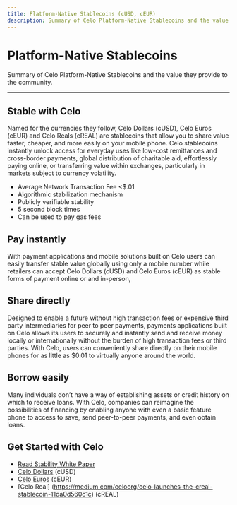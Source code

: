 ```yaml
---
title: Platform-Native Stablecoins (cUSD, cEUR)
description: Summary of Celo Platform-Native Stablecoins and the value they provide to the community.
---
```


# Platform-Native Stablecoins

Summary of Celo Platform-Native Stablecoins and the value they provide to the community.

___

## Stable with Celo

Named for the currencies they follow, Celo Dollars (cUSD), Celo Euros (cEUR) and Celo Reals (cREAL) are stablecoins that allow you to share value faster, cheaper, and more easily on your mobile phone. Celo stablecoins instantly unlock access for everyday uses like low-cost remittances and cross-border payments, global distribution of charitable aid, effortlessly paying online, or transferring value within exchanges, particularly in markets subject to currency volatility. 

* Average Network Transaction Fee &lt;$.01
* Algorithmic stabilization mechanism 
* Publicly verifiable stability
* 5 second block times
* Can be used to pay gas fees

## Pay instantly

With payment applications and mobile solutions built on Celo users can easily transfer stable value globally using only a mobile number while retailers can accept Celo Dollars (cUSD) and Celo Euros (cEUR) as stable forms of payment online or and in-person,  

## Share directly

Designed to enable a future without high transaction fees or expensive third party intermediaries for peer to peer payments, payments applications built on Celo allows its users to securely and instantly send and receive money locally or internationally without the burden of high transaction fees or third parties. With Celo, users can conveniently share directly on their mobile phones for as little as $0.01 to virtually anyone around the world. 

## Borrow easily

Many individuals don’t have a way of establishing assets or credit history on which to receive loans. With Celo, companies can reimagine the possibilities of financing by enabling anyone with even a basic feature phone to access to save, send peer-to-peer payments, and even obtain loans.

## Get Started with Celo

* [Read Stability White Paper](https://celo.org/papers)
* [Celo Dollars](https://medium.com/celoorg/celo-dollars-powerful-new-digital-money-in-circulation-b4147eda2d10) (cUSD)
* [Celo Euros](https://medium.com/celoorg/deutsche-telekom-joins-celo-ecosystem-as-the-first-mobile-carrier-amid-launch-of-ceur-stablecoin-2b79aae38540) (cEUR)
* [Celo Real] (https://medium.com/celoorg/celo-launches-the-creal-stablecoin-11da0d560c1c) (cREAL)

